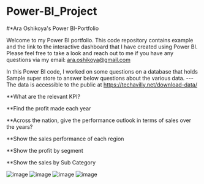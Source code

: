 # Power-BI_Project

#*Ara Oshikoya's Power BI-Portfolio

Welcome to my Power BI portfolio. This code repository contains example  and the link to the interactive dashboard that I have created using Power BI. Please feel free to take a look and reach out to me if you have any questions via my email: ara.oshikoya@gmail.com


In this Power BI code, I worked on some questions on a database that holds Sample super store to answer below questions about the various data. --- The data is accessible to the public at https://techavilly.net/download-data/


**What are the relevant KPI?

 **Find the profit made each year 
 
**Across the nation, give the performance outlook in terms of sales over the years?

 **Show the sales performance of each region
 
 **Show the profit by segment
 
**Show the sales by Sub Category 

![image](https://github.com/AraOshikoya/Power-BI_Project/assets/132147652/b9521f92-2cd5-4c4d-841c-6c7f8b67bb19)
![image](https://github.com/AraOshikoya/Power-BI_Project/assets/132147652/9791639b-7bbd-4a7f-9cc9-1b3827af0702)
![image](https://github.com/AraOshikoya/Power-BI_Project/assets/132147652/c5164502-c2f7-48f4-8b9a-116460028cfa)
![image](https://github.com/AraOshikoya/Power-BI_Project/assets/132147652/a9074ee1-59b7-471f-9ae8-f2f4ac249ad7)




